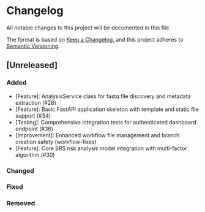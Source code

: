# Changelog

All notable changes to this project will be documented in this file.

The format is based on [Keep a Changelog](https://keepachangelog.com/en/1.0.0/),
and this project adheres to [Semantic Versioning](https://semver.org/spec/v2.0.0.html).

## [Unreleased]

### Added
- [Feature]: AnalysisService class for fastq file discovery and metadata extraction (#28)
- [Feature]: Basic FastAPI application skeleton with template and static file support (#34)
- [Testing]: Comprehensive integration tests for authenticated dashboard endpoint (#36)
- [Improvement]: Enhanced workflow file management and branch creation safety (workflow-fixes)
- [Feature]: Core SRS risk analysis model integration with multi-factor algorithm (#30)

### Changed

### Fixed

### Removed
